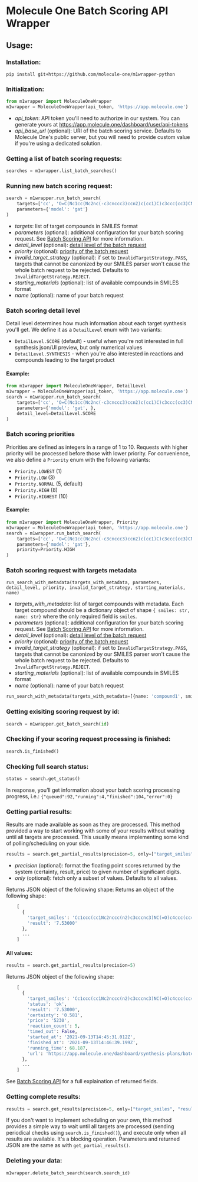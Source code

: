 # Molecule One Batch Scoring API Wrapper

## Usage:

### Installation:

```
pip install git+https://github.com/molecule-one/m1wrapper-python
```

### Initialization:

```py
from m1wrapper import MoleculeOneWrapper
m1wrapper = MoleculeOneWrapper(api_token, 'https://app.molecule.one')
```

- _api_token_: API token you'll need to authorize in our system. You can
  generate yours at https://app.molecule.one/dashboard/user/api-tokens
- _api_base_url_ (optional): URI of the batch scoring service. Defaults to Molecule One's public
  server, but you will need to provide custom value if you're using a dedicated solution.

### Getting a list of batch scoring requests:

```py
searches = m1wrapper.list_batch_searches()
```

### Running new batch scoring request:

```py
search = m1wrapper.run_batch_search(
    targets=['cc', 'O=C(Nc1cc(Nc2nc(-c3cnccc3)ccn2)c(cc1)C)c3ccc(cc3)CN3CCN(CC3)C'],
    parameters={'model': 'gat'}
)
```

- _targets_: list of target compounds in SMILES format
- _parameters_ (optional): additional configuration for your batch
  scoring request. See [Batch Scoring API](https://github.com/molecule-one/api/blob/master/api-v2.md) for more information.
- _detail_level_ (optional): [detail level of the batch request](#batch-scoring-detail-level)
- _priority_ (optional): [priority of the batch request](#batch-scoring-priorities)
- _invalid_target_strategy_ (optional): if set to `InvalidTargetStrategy.PASS`, targets that cannot be canonized by our SMILES parser won't cause the whole batch request to be rejected. Defaults to `InvalidTargetStrategy.REJECT`.
- _starting_materials_ (optional): list of available compounds in SMILES format
- _name_ (optional): name of your batch request

### Batch scoring detail level

Detail level determines how much information about each target synthesis you'll get. We define it as a `DetailLevel` enum with two variants:

- `DetailLevel.SCORE` (default) - useful when you're not interested in full synthesis json/UI preview, but only numerical values
- `DetailLevel.SYNTHESIS` - when you're also interested in reactions and compounds leading to the target product

#### Example:

```py
from m1wrapper import MoleculeOneWrapper, DetailLevel
m1wrapper = MoleculeOneWrapper(api_token, 'https://app.molecule.one')
search = m1wrapper.run_batch_search(
    targets=['cc', 'O=C(Nc1cc(Nc2nc(-c3cnccc3)ccn2)c(cc1)C)c3ccc(cc3)CN3CCN(CC3)C'],
    parameters={'model': 'gat', },
    detail_level=DetailLevel.SCORE
)
```

### Batch scoring priorities

Priorities are defined as integers in a range of 1 to 10. Requests with higher priority will be processed before those with lower priority.
For convenience, we also define a `Priority` enum with the following variants:

- `Priority.LOWEST` (1)
- `Priority.LOW` (3)
- `Priority.NORMAL` (5, default)
- `Priority.HIGH` (8)
- `Priority.HIGHEST` (10)

#### Example:

```py
from m1wrapper import MoleculeOneWrapper, Priority
m1wrapper = MoleculeOneWrapper(api_token, 'https://app.molecule.one')
search = m1wrapper.run_batch_search(
    targets=['cc', 'O=C(Nc1cc(Nc2nc(-c3cnccc3)ccn2)c(cc1)C)c3ccc(cc3)CN3CCN(CC3)C'],
    parameters={'model': 'gat'},
    priority=Priority.HIGH
)
```

### Batch scoring request with targets metadata

`run_search_with_metadata(targets_with_metadata, parameters, detail_level, priority, invalid_target_strategy, starting_materials, name)`

- _targets_with_metadata_: list of target compounds with metadata. Each target compound should be a dictionary object of shape `{ smiles: str, name: str}` where the only required field is `smiles`.
- _parameters_ (optional): additional configuration for your batch
  scoring request. See [Batch Scoring API](https://github.com/molecule-one/api/blob/master/api-v2.md) for more information.
- _detail_level_ (optional): [detail level of the batch request](#batch-scoring-detail-level)
- _priority_ (optional): [priority of the batch request](#batch-scoring-priorities)
- _invalid_target_strategy_ (optional): if set to `InvalidTargetStrategy.PASS`, targets that cannot be canonized by our SMILES parser won't cause the whole batch request to be rejected. Defaults to `InvalidTargetStrategy.REJECT`.
- _starting_materials_ (optional): list of available compounds in SMILES format
- _name_ (optional): name of your batch request

```py
run_search_with_metadata(targets_with_metadata=[{name: 'compound1', smiles: a}, {smiles: b}, {name: 'compound3', smiles: c}], priority=Priority.HIGH)
```

### Getting exisiting scoring request by id:

```py
search = m1wrapper.get_batch_search(id)
```

### Checking if your scoring request processing is finished:

```py
search.is_finished()
```

### Checking full search status:

```py
status = search.get_status()
```

In response, you’ll get information about your batch scoring processing progress, i.e.:
`{"queued":92,"running":4,"finished":104,"error":0}`

### Getting partial results:

Results are made available as soon as they are processed. This method
provided a way to start working with some of your results without waiting until all targets are processed.
This usually means implementing some kind of polling/scheduling on your side.

```py
results = search.get_partial_results(precision=5, only=["target_smiles", "result"])
```

- _precision_ (optional): format the floating point scores returned by the system (certainty, result, price) to given number of significant digits.
- _only_ (optional): fetch only a subset of values. Defaults to
  all values.

Returns JSON object of the following shape:
Returns an object of the following shape:

```python
    [
      {
        'target_smiles': 'Cc1ccc(cc1Nc2nccc(n2)c3cccnc3)NC(=O)c4ccc(cc4)CN5CCN(CC5)C',
        'result': '7.53000'
      },
      ...
    ]
```

#### All values:

```py
results = search.get_partial_results(precision=5)
```

Returns JSON object of the following shape:

```python
    [
      {
        'target_smiles': 'Cc1ccc(cc1Nc2nccc(n2)c3cccnc3)NC(=O)c4ccc(cc4)CN5CCN(CC5)C',
        'status': 'ok',
        'result': '7.53000',
        'certainty': '0.581',
        'price': '5230',
        'reaction_count': 5,
        'timed_out': False,
        'started_at': '2021-09-13T14:45:31.012Z',
        'finished_at': '2021-09-13T14:46:39.199Z',
        'running_time': 68.187,
        'url': 'https://app.molecule.one/dashboard/synthesis-plans/batch/b787bf5f-6736-443c-bef1-8f10a37da246/result/0e3c6e13-fce1-46ba-9811-8fe66e0e4122'
      },
      ...
    ]
```

See [Batch Scoring API](https://github.com/molecule-one/api/blob/master/api-v2.md) for a full explaination of returned fields.

### Getting complete results:

```py
results = search.get_results(precision=5, only=["target_smiles", "result"])
```

If you don't want to implement scheduling on your own, this method
provides a simple way to wait until all targets are processed (sending periodical checks using
`search.is_finished()`), and execute only when all results are available. It's a
blocking operation.
Parameters and returned JSON are the same as with `get_partial_results()`.

### Deleting your data:

```py
m1wrapper.delete_batch_search(search.search_id)
```

